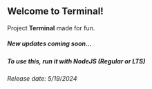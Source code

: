 <h2>Welcome to Terminal!</h2>
<p>Project <strong>Terminal</strong> made for fun.</p>
<h5>New updates coming soon...</h5>
<h5>To use this, run it with NodeJS (Regular or LTS)</h5>
<h6>Release date: 5/19/2024</h6>
